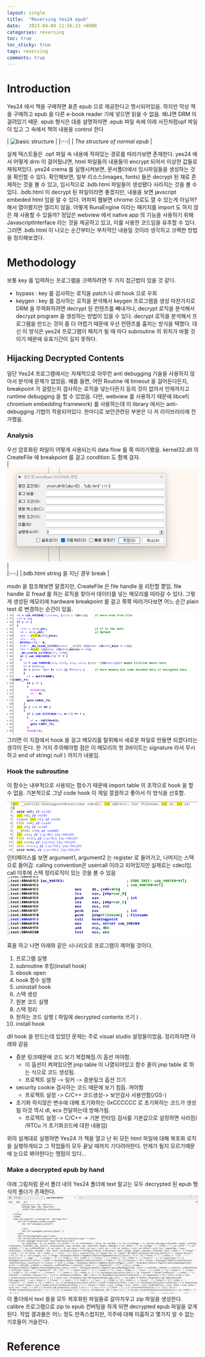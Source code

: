 ```yaml
---
layout: single
title:  "Reversing Yes24 epub"
date:   2023-04-08 11:56:13 +0900
categories: reversing
toc: true
toc_sticky: true
tags: reversing
comments: true
---
```



# Introduction

Yes24 에서 책을 구매하면 표준 epub 으로 제공한다고 명시되어있음. 하지만 막상 책을 구매하고 epub 을
다른 e-book reader 기에 넣으면 읽을 수 없음. 왜냐면 DRM 이 걸려있기 때문.
epub 형식은 대충 설명하자면 .epub 파일 속에 아래 사진처럼opf 파일이 있고 그 속에서 책의 내용을 control 한다  

| <img src="{{site.baseurl | prepend: site.url}}assets/epub_structure.png" alt="basic structure" /> |
|:--:| 
| *The structure of normal epub* |
 
실제 텍스트들은 .opf 파일 속 내용에 적혀있는 경로를 따라가보면 존재한다.
yes24 에서 어떻게 drm 이 걸어뒀냐면, html 파일들의 내용들이 encrypt 되어서 이상한 값들로 채워져있다.
yes24 crema 를 실행시켜보면, 문서폴더에서 임시파일들을 생성하는 것을 확인할 수 있다.
확인해보면, 일부 리소스(images, fonts) 들은 decrypt 된 채로 존재하는 것을 볼 수 있고, 임시적으로 .bdb.html
파일들이 생성됐다 사라지는 것을 볼 수 있다.
.bdb.html 이 decrypt 된 파일이라면 좋겠지만, 내용을 보면 javscript embeded html 임을 알 수 있다.
어차피 웹뷰면 chrome 으로도 열 수 있는게 아닐까? 해서 열어봤지만 열리지 않음.
어떻게 RunaEngine 이라는 패키지를 import 도 하지 않은 채 사용할 수 있을까? 정답은 webview 에서 native app 의
기능을 사용하기 위해 JavascriptInterface 라는 것을 제공하고 있고, 이를 사용한 코드임을 유추할 수 있다.
그러면 .bdb.html 이 나오는 순간부터는 부차적인 내용일 것이라 생각하고 크랙한 방법을 정리해보겠다.

# Methodology

보통 key 를 입력하는 프로그램을 크랙하려면 두 가지 접근법이 있을 것 같다.
* bypass : key 를 검사하는 로직을 patch 나 dll hook 으로 우회
* keygen : key 를 검사하는 로직을 분석해서 keygen 프로그램을 생성
마찬가지로 DRM 을 무력화하려면 decrypt 된 컨텐츠를 빼내거나, decrypt 로직을 분석해서 decrypt program 을 생성하는 방법이 있을 수 있다.
decrypt 로직을 분석해서 프로그램을 만드는 것이 좀 더 어렵기 때문에 우선 컨텐츠를 훔치는 방식을 택했다.
대신 이 방식은 yes24 프로그램이 패치가 될 때 마다 subroutine 의 위치가 바뀔 것이기 때문에 유효기간이 길지 못하다.

## Hijacking Decrypted Contents

일단 Yes24 프로그램에서는 자체적으로 아무런 anti debugging 기술을 사용하지 않아서 분석에 문제가 없었음.
예를 들면, 어떤 Routine 에 timeout 을 걸어둔다든지, breakpoint 가 걸렸는지 검사하는 로직을 넣는다든지 등의 것이 없어서 언제까지고 runtime debugging 을 할 수 있었음.
다만, webview 를 사용하기 때문에 libcef( chromium embedding framework) 를 사용하는데 이 library 에서는 anti-debugging 기법이 적용되어있다. 한마디로 보안관련된 부분은 다 저 라이브러리에 전가했음.

### Analysis

우선 암호화된 파일이 어떻게 사용되는지 data flow 를 쭉 따라가봤음. kernel32.dll 의 CreateFile 에 breakpoint 를 걸고 condition 도 함께 걸자.  
|![x32dbg breakpoint](../_images/conditional_breakpoint.png)|  
|:--:| 
|.bdb.html string 을 지닌 경우 break |  

msdn 을 참조해보면 알겠지만, CreateFile 은 file handle 을 리턴할 뿐임. file handle 로 fread 를 하는 로직을 찾아서 데이터를 넣는 메모리를 따라갈 수 있다.
그렇게 생성된 메모리에 hardware breakpoint 를 걸고 쭉쭉 따라가다보면 어느 순간 plain text 로 변경하는 순간이 있음.  
![hookpoint analysis](../_images/hookingpoint_analysis.png)  
그러면 이 지점에서 hook 을 걸고 메모리를 탈취해서 새로운 파일로 만들면 되겠다라는 생각이 든다.
한 가지 주의해야할 점은 이 메모리의 첫 3바이트는 signature 라서 무시하고 end of string( null ) 까지가 내용임.

### Hook the subroutine

이 함수는 내부적으로 사용되는 함수기 때문에 import table 의 조작으로 hook 을 할 수 없음. 기본적으로 그냥 code hook 이 제일 깔끔하고 좋아서 이 방식을 선호함.
  
![hookpoint interface](../_images/hookingpoint_interface.png)  
인터페이스를 보면 argument1, argument2 는 register 로 들어가고, 나머지는 스택으로 들어감.
calling convention은 usercall 이라고 되어있지만 실제로는 cdecl임. call 이후에 스택 정리로직이 있는 것을 볼 수 있음  
![hookpoint interface](../_images/evidence_of_cdecl.png)  


훅을 하고 나면 아래와 같은 시나리오로 프로그램이 제어될 것이다.

1. 프로그램 실행
2. subroutine 후킹(install hook)
3. ebook open
4. hook 함수 실행
5. uninstall hook
6. 스택 생성
7. 원본 코드 실행
8. 스택 정리
9. 원하는 코드 실행 ( 파일에 decrypted contents 쓰기 ) .
10. install hook

dll hook 을 만드는데 있었던 문제는 주로 visual studio 설정들이었음.
정리하자면 아래와 같음
+ 증분 링크때문에 코드 보기 복잡해짐.이 옵션 꺼야함.
  + 이 옵션이 켜져있으면 jmp table 이 나열되어있고 함수 콜이 jmp table 로 뛰는 식으로 코드 생성됨.
  + 프로젝트 설정 -> 링커 -> 증분링크 옵션 끄기
+ security cookie 검사하는 코드 때문에 보기 힘듬. 꺼야함
  + 프로젝트 설정 -> C/C++ 코드생성->  보안검사 사용안함(/GS-)
+ 초기화 하지않은 변수에 대해 초기화하는 0xCCCCCC 로 초기화하는 코드가 생성됨 이것 역시 dl, ecx 전달하는데 방해가됨.
  + 프로젝트 설정 -> C/C++ -> 기본 런타임 검사를 기본값으로 설정하면 사라짐( /RTCu 가 초기화코드에 대한 내용임)

위의 설계대로 실행하면 Yes24 가 책을 열고 난 뒤 모든 html 파일에 대해 복호화 로직을 실행하게되고 그 작업들이 모두 끝날 때까지 기다려야한다. 언제가 될지 모르기때문에 눈으로 봐야한다는 맹점이 있다...

### Make a decrypted epub by hand

아래 그림처럼 문서 폴더 내의 Yes24 폴더에 text 말고는 모두 decrypted 된 epub 형식의 폴더가 존재한다.  
![bdb contents](../_images/contents_of_bdb.png)  
이 폴더에서 text 들을 모두 복호화된 파일들로 갈아치우고 zip 파일을 생성한다.
calibre 프로그램으로 zip to epub 컨버팅을 하게 되면 decrypted epub 파일을 갖게된다.
작업 결과물은 어느 정도 만족스럽지만, 각주에 대해 미흡하고 몇가지 알 수 없는 기호들이 거슬린다.

# Reference

